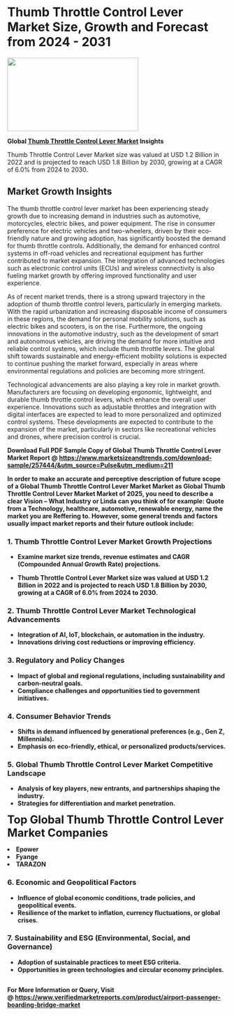 <H1>Thumb Throttle Control Lever Market Size, Growth and Forecast from 2024 - 2031</H1><img class="aligncenter size-medium wp-image-584254" src="https://thirdeyenews.in/wp-content/uploads/2024/09/Global-Market-Research-300x168.jpeg" alt="" width="300" height="168" /><p><strong>Global&nbsp;<a href="https://www.marketsizeandtrends.com/download-sample/257444/&amp;utm_source=Pulse&amp;utm_medium=211">Thumb Throttle Control Lever Market</a> Insights</strong></p><p>Thumb Throttle Control Lever Market size was valued at USD 1.2 Billion in 2022 and is projected to reach USD 1.8 Billion by 2030, growing at a CAGR of 6.0% from 2024 to 2030.</p><p><h2>Market Growth Insights</h2> <p>The thumb throttle control lever market has been experiencing steady growth due to increasing demand in industries such as automotive, motorcycles, electric bikes, and power equipment. The rise in consumer preference for electric vehicles and two-wheelers, driven by their eco-friendly nature and growing adoption, has significantly boosted the demand for thumb throttle controls. Additionally, the demand for enhanced control systems in off-road vehicles and recreational equipment has further contributed to market expansion. The integration of advanced technologies such as electronic control units (ECUs) and wireless connectivity is also fueling market growth by offering improved functionality and user experience.</p> <p><strong></strong></p> <p>As of recent market trends, there is a strong upward trajectory in the adoption of thumb throttle control levers, particularly in emerging markets. With the rapid urbanization and increasing disposable income of consumers in these regions, the demand for personal mobility solutions, such as electric bikes and scooters, is on the rise. Furthermore, the ongoing innovations in the automotive industry, such as the development of smart and autonomous vehicles, are driving the demand for more intuitive and reliable control systems, which include thumb throttle levers. The global shift towards sustainable and energy-efficient mobility solutions is expected to continue pushing the market forward, especially in areas where environmental regulations and policies are becoming more stringent.</p> <p>Technological advancements are also playing a key role in market growth. Manufacturers are focusing on developing ergonomic, lightweight, and durable thumb throttle control levers, which enhance the overall user experience. Innovations such as adjustable throttles and integration with digital interfaces are expected to lead to more personalized and optimized control systems. These developments are expected to contribute to the expansion of the market, particularly in sectors like recreational vehicles and drones, where precision control is crucial.</p> <p><strong></p><p><span class=""><strong>Download Full PDF Sample Copy of Global Thumb Throttle Control Lever Market Report</strong> @ <a href="https://www.marketsizeandtrends.com/download-sample/257444/&amp;utm_source=Pulse&amp;utm_medium=211" target="_blank">https://www.marketsizeandtrends.com/download-sample/257444/&amp;utm_source=Pulse&amp;utm_medium=211</a></span></p><p>In order to make an accurate and perceptive description of future scope of a Global&nbsp;Thumb Throttle Control Lever Market Market as Global&nbsp;Thumb Throttle Control Lever Market Market of 2025, you need to describe a clear Vision &ndash; What Industry or Linda can you think of for example: Quote from a Technology, healthcare, automotive, renewable energy, name the market you are Reffering to. However, some general trends and factors usually impact market reports and their future outlook include:</p><h3>1.&nbsp;<strong>Thumb Throttle Control Lever Market Growth Projections</strong></h3><ul><li>Examine market size trends, revenue estimates and CAGR (Compounded Annual Growth Rate) projections.</li><li><p>Thumb Throttle Control Lever Market size was valued at USD 1.2 Billion in 2022 and is projected to reach USD 1.8 Billion by 2030, growing at a CAGR of 6.0% from 2024 to 2030.</p></li></ul><h3>2.&nbsp;<strong>Thumb Throttle Control Lever Market Technological Advancements</strong></h3><ul><li>Integration of AI, IoT, blockchain, or automation in the industry.</li><li>Innovations driving cost reductions or improving efficiency.</li></ul><h3>3.&nbsp;<strong>Regulatory and Policy Changes</strong></h3><ul><li>Impact of global and regional regulations, including sustainability and carbon-neutral goals.</li><li>Compliance challenges and opportunities tied to government initiatives.</li></ul><h3>4.&nbsp;<strong>Consumer Behavior Trends</strong></h3><ul><li>Shifts in demand influenced by generational preferences (e.g., Gen Z, Millennials).</li><li>Emphasis on eco-friendly, ethical, or personalized products/services.</li></ul><h3>5.&nbsp;<strong>Global Thumb Throttle Control Lever Market Competitive Landscape</strong></h3><ul><li>Analysis of key players, new entrants, and partnerships shaping the industry.</li><li>Strategies for differentiation and market penetration.</li></ul><p data-pm-slice="1 1 []"><span style="color: inherit; font-family: inherit; font-size: 25px;">Top Global Thumb Throttle Control Lever Market Companies</span></p><div class="" data-test-id=""><p><li>Epower</li><li> Fyange</li><li> TARAZON</li></p></div><h3>6.&nbsp;<strong>Economic and Geopolitical Factors</strong></h3><ul><li>Influence of global economic conditions, trade policies, and geopolitical events.</li><li>Resilience of the market to inflation, currency fluctuations, or global crises.</li></ul><h3>7.&nbsp;<strong>Sustainability and ESG (Environmental, Social, and Governance)</strong></h3><ul><li>Adoption of sustainable practices to meet ESG criteria.</li><li>Opportunities in green technologies and circular economy principles.</li></ul><h2><strong style="font-size: 14px;">For More Information or Query, Visit @&nbsp;</strong><a style="background-color: #ffffff; font-size: 14px;" href="https://www.marketsizeandtrends.com/report/thumb-throttle-control-lever-market/" target="_blank">https://www.verifiedmarketreports.com/product/airport-passenger-boarding-bridge-market</a></h2>
